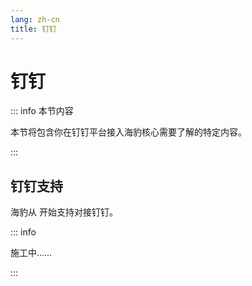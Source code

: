 ```yaml
---
lang: zh-cn
title: 钉钉
---
```


# 钉钉

::: info 本节内容

本节将包含你在钉钉平台接入海豹核心需要了解的特定内容。

:::

## 钉钉支持 <Badge type="tip" text="v1.4.2" />

海豹从 <Badge type="tip" text="v1.4.2"/> 开始支持对接钉钉。

::: info

施工中……

:::
